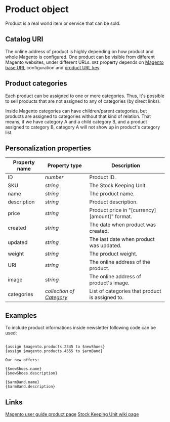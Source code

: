 # Product object

Product is a real world item or service that can be sold.

## Catalog URI

The online address of product is highly depending on how product and whole 
Magento is configured. One product can be visible from different Magento 
websites, under different URLs. `URI` property depends on [Magento base URL](http://merch.docs.magento.com/ce/user_guide/Magento_Community_Edition_User_Guide.html#configuration/general/web.html%3FTocPath%3DConfiguration%7CGeneral%7C_____2) 
configuration and [product URL key](http://merch.docs.magento.com/ce/user_guide/Magento_Community_Edition_User_Guide.html#catalog/product-general.html%3FTocPath%3DProduct%2520Catalog%7CProduct%2520Information%7C_____1). 

## Product categories

Each product can be assigned to one or more categories. Thus, it's possible to
sell products that are not assigned to any of categories (by direct links). 

Inside Magento categories can have children/parent categories, but products are
assigned to categories without that kind of relation. That means, if we have 
category A and a child category B, and a product assigned to category B, category
A will not show up in product's category list.

## Personalization properties

| Property name   | Property type                                                                                 | Description                                     |
|-----------------|-----------------------------------------------------------------------------------------------|-------------------------------------------------|
| ID              | _number_                                                                                      | Product ID.                                     |
| SKU             | _string_                                                                                      | The Stock Keeping Unit.                         |
| name            | _string_                                                                                      | The product name.                               |
| description     | _string_                                                                                      | Product description.                            |
| price           | _string_                                                                                      | Product price in "[currency] [amount]" format.  |
| created         | _string_                                                                                      | The date when product was created.              |
| updated         | _string_                                                                                      | The last date when product was updated.         |
| weight          | _string_                                                                                      | The product weight.                             |
| URI             | _string_                                                                                      | The online address of the product.              |
| image           | _string_                                                                                      | The online address of product's image.          |
| categories      | _collection of [Category](copernica-docs:MarketingSuite/magento-integration/object/category)_ | List of categories that product is assigned to. |

## Examples

To include product informations inside newsletter following code can be used:

```

{assign $magento.products.2345 to $newShoes}
{assign $magento.products.4555 to $armBand}

Our new offers:

{$newShoes.name} 
{$newShoes.description}

{$armBand.name}
{$armBand.description}

```

## Links

[Magento user guide product page](http://merch.docs.magento.com/ce/user_guide/Magento_Community_Edition_User_Guide.html#catalog/product-information.html%3FTocPath%3DProduct%2520Catalog%7CProduct%2520Information%7C_____0)
[Stock Keeping Unit wiki page](https://en.wikipedia.org/wiki/Stock_keeping_unit)
